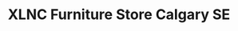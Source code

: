 ---
title: "XLNC Furniture Store Calgary SE"
url: /calgary/xlnc-furniture-store-calgary-se/
shop: furniture
---